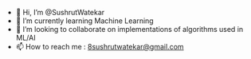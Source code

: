 - 👋 Hi, I’m @SushrutWatekar
- 🌱 I’m currently learning Machine Learning
- 💞️ I’m looking to collaborate on implementations of algorithms used in ML/AI
- 📫 How to reach me : 8sushrutwatekar@gmail.com

<!---
SushrutWatekar/SushrutWatekar is a ✨ special ✨ repository because its `README.md` (this file) appears on your GitHub profile.
You can click the Preview link to take a look at your changes.
--->
